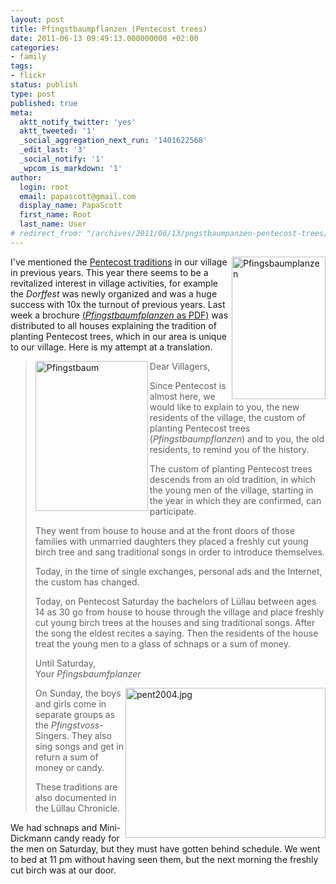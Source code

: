 ```yaml
---
layout: post
title: Pfingstbaumpflanzen (Pentecost trees)
date: 2011-06-13 09:49:13.000000000 +02:00
categories:
- family
tags:
- flickr
status: publish
type: post
published: true
meta:
  aktt_notify_twitter: 'yes'
  aktt_tweeted: '1'
  _social_aggregation_next_run: '1401622568'
  _edit_last: '3'
  _social_notify: '1'
  _wpcom_is_markdown: '1'
author:
  login: root
  email: papascott@gmail.com
  display_name: PapaScott
  first_name: Root
  last_name: User
# redirect_from: "/archives/2011/06/13/pngstbaumpanzen-pentecost-trees/"  
---
```

<p><a href="https://www.papascott.de/wordpress/wp-content/uploads/2011/06/Pfingstbaumfplanzen.pdf" title="Pfingstbaumfplanzen.pdf" alt="Pfingstbaumfplanzen"><img src="https://www.papascott.de/wordpress/wp-content/uploads/2011/06/pfingsbaumplanzen.png" alt="Pfingsbaumplanzen" border="0" width="150" height="228" align="right" /></a> I've mentioned the <a href="https://www.papascott.de/archives/2005/05/18/pfingstbaum/">Pentecost traditions</a> in our village in previous years. This year there seems to be a revitalized interest in village activities, for example the <em>Dorffest</em> was newly organized and was a huge success with 10x the turnout of previous years. Last week a brochure <a href="https://www.papascott.de/wordpress/wp-content/uploads/2011/06/Pfingstbaumfplanzen.pdf" title="Pfingstbaumfplanzen.pdf" alt="Pfingstbaumfplanzen">(<em>Pfingstbaumfplanzen</em> as PDF)</a> was distributed to all houses explaining the tradition of planting Pentecost trees, which in our area is unique to our village. Here is my attempt at a translation.</p>
<blockquote><p>
  <a href="http://www.flickr.com/photos/papascott/14489364/" title="Pfingsbaum at Flickr"><img src="https://photos11.flickr.com/14489364_4e14656699_m.jpg" width="180" height="240" alt="Pfingstbaum" border="0" align="left" /></a>Dear Villagers,</p>
<p>  Since Pentecost is almost here, we would like to explain to you, the new residents of the village, the custom of planting Pentecost trees (<em>Pfingstbaumpflanzen</em>) and to you, the old residents, to remind you of the history.</p>
<p>  The custom of planting Pentecost trees descends from an old tradition, in which the young men of the village, starting in  the year in which they are confirmed, can participate.</p>
<p>  They went from house to house and at the front doors of those families with unmarried daughters they placed a freshly cut young birch tree and sang traditional songs in order to introduce themselves.</p>
<p>  Today, in the time of single exchanges, personal ads and the Internet, the custom has changed.</p>
<p>  Today, on Pentecost Saturday the bachelors of Lüllau between ages 14 as 30 go from house to house through the village and place freshly cut young birch trees at the houses and sing traditional songs. After the song the eldest recites a saying. Then the residents of the house treat the young men to a glass of schnaps or a sum of money.</p>
<p>  Until Saturday,<br />
  Your <em>Pfingsbaumfplanzer</em></p>
<p>  <a href="https://www.papascott.de/archives/2004/05/30/pentecost-singers/"><img alt="pent2004.jpg" src="https://papascott-de.s3.amazonaws.com/wordpress/wp-content/uploads/2004/05/pent2004.jpg" width="320" height="240" border="0" align="right" /></a> On Sunday, the boys and girls come in separate groups as the <em>Pfingstvoss</em>-Singers. They also sing songs and get in return a sum of money or candy.</p>
<p>  These traditions are also documented in the Lüllau Chronicle.
</p></blockquote>
<p>We had schnaps and Mini-Dickmann candy ready for the men on Saturday, but they must have gotten behind schedule. We went to bed at 11 pm without having seen them, but the next morning the freshly cut birch was at our door.</p>
